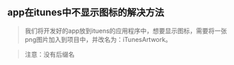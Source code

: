 app在itunes中不显示图标的解决方法
------

> 我们将开发好的app放到ituens的应用程序中，想要显示图标，需要将一张png图片加入到项目中，并改名为：iTunesArtwork。


> 注意：没有后缀名

